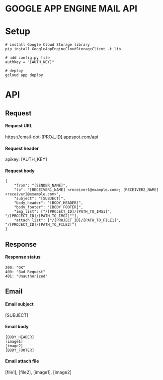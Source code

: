 # GOOGLE APP ENGINE MAIL API

# Setup

```
# install Google Cloud Storage library
pip install GoogleAppEngineCloudStorageClient -t lib

# add config.py file
authkey = "[AUTH_KEY]"

# deploy
gcloud app deploy
```

# API

## Request
#### Request URL
https://email-dot-[PROJ_ID].appspot.com/api

#### Request header
apikey: [AUTH_KEY]

#### Request body
```
{
	"from": "[SENDER_NAME]",
	"to": "[RECEIVER1_NAME] <receiver1@example.com>; [RECEIVER2_NAME] <receiver2@example.com>",
	"subject": "[SUBJECT]",
	"body_header": "[BODY_HEADER]",
	"body_footer": "[BODY_FOOTER]",
	"img_list": ["/[PROJECT_ID]/[PATH_TO_IMG1]", "/[PROJECT_ID]/[PATH_TO_IMG2]""],
	"attach_list": ["/[PROJECT_ID]/[PATH_TO_FILE1]", "/[PROJECT_ID]/[PATH_TO_FILE2]"]
}
```

## Response

#### Response status
```
200: "OK"
400: "Bad Request"
401: "Unauthorized"
```

## Email
#### Email subject
[SUBJECT]

#### Email body
```
[BODY_HEADER]
[image1]
[image2]
[BODY_FOOTER]
```

#### Email attach file
[file1], [file2], [image1], [image2]
